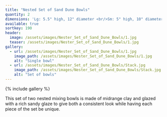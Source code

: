 ```yaml
---
title: "Nested Set of Sand Dune Bowls"
quantity: 2
dimensions: 'Lg: 5.5" high, 12" diameter <br/>Sm: 5" high, 10" diameter'
available: true
sortkey: 190
header:
  image: /assets/images/Nester_Set_of_Sand_Dune_Bowls/1.jpg
  teaser: /assets/images/Nester_Set_of_Sand_Dune_Bowls/1.jpg
gallery:
  - url: /assets/images/Nester_Set_of_Sand_Dune_Bowls/1.jpg
    image_path: /assets/images/Nester_Set_of_Sand_Dune_Bowls/1.jpg
    alt: "Single bowl"
  - url: /assets/images/Nester_Set_of_Sand_Dune_Bowls/Stack.jpg
    image_path: /assets/images/Nester_Set_of_Sand_Dune_Bowls/Stack.jpg
    alt: "Set of bowls"
---
```


{% include gallery %}

This set of two nested mixing bowls is made of midrange clay and glazed with a rich sandy glaze to give both a consistent look while having each piece of the set be unique.

